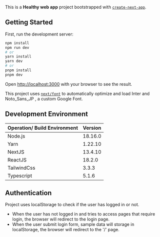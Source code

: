 This is a **Healthy web app** project bootstrapped with [`create-next-app`](https://github.com/vercel/next.js/tree/canary/packages/create-next-app).

## Getting Started

First, run the development server:

```bash
npm install
npm run dev
# or
yarn install
yarn dev
# or
pnpm install
pnpm dev
```

Open [http://localhost:3000](http://localhost:3000) with your browser to see the result.

This project uses [`next/font`](https://nextjs.org/docs/basic-features/font-optimization) to automatically optimize and load Inter and Noto_Sans_JP , a custom Google Font.

## Development Environment

| Operation/ Build Environment | Version |
| ---------------------------- | ------- |
| Node.js                      | 18.16.0 |
| Yarn                         | 1.22.10 |
| NextJS                       | 13.4.10 |
| ReactJS                      | 18.2.0  |
| TailwindCss                  | 3.3.3   |
| Typescript                   | 5.1.6   |

## Authentication

Project uses localStorage to check if the user has logged in or not.

-   When the user has not logged in and tries to access pages that require login, the browser will redirect to the login page.
-   When the user submit login form, sample data will storage in localStorage, the browser will redirect to the '/' page.
